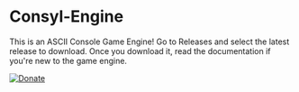 # Consyl-Engine
This is an ASCII Console Game Engine! Go to Releases and select the latest release to download. Once you download it, read the documentation if you're new to the game engine.

[![Donate](https://img.shields.io/badge/Donate-PayPal-green.svg)](9SG6GERNAPWYL)

